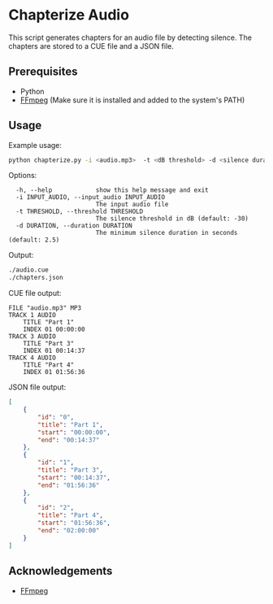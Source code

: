 # Chapterize Audio

This script generates chapters for an audio file by detecting silence. The chapters are stored to a CUE file and a JSON file.

## Prerequisites

- Python
- [FFmpeg](https://ffmpeg.org/) (Make sure it is installed and added to the system's PATH)


## Usage

Example usage:

```bash
python chapterize.py -i <audio.mp3>  -t <dB threshold> -d <silence duration>
```

Options:

```text
  -h, --help            show this help message and exit
  -i INPUT_AUDIO, --input_audio INPUT_AUDIO
                        The input audio file
  -t THRESHOLD, --threshold THRESHOLD
                        The silence threshold in dB (default: -30)
  -d DURATION, --duration DURATION
                        The minimum silence duration in seconds (default: 2.5)
```

Output:

```bash
./audio.cue
./chapters.json
```

CUE file output:

    FILE "audio.mp3" MP3
    TRACK 1 AUDIO
        TITLE "Part 1"
        INDEX 01 00:00:00
    TRACK 3 AUDIO
        TITLE "Part 3"
        INDEX 01 00:14:37
    TRACK 4 AUDIO
        TITLE "Part 4"
        INDEX 01 01:56:36

JSON file output:

```json
[
    {
        "id": "0",
        "title": "Part 1",
        "start": "00:00:00",
        "end": "00:14:37"
    },
    {
        "id": "1",
        "title": "Part 3",
        "start": "00:14:37",
        "end": "01:56:36"
    },
    {
        "id": "2",
        "title": "Part 4",
        "start": "01:56:36",
        "end": "02:00:00"
    }
]
```


## Acknowledgements

- [FFmpeg](https://ffmpeg.org/)
